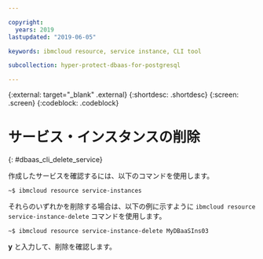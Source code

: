 ```yaml
---

copyright:
  years: 2019
lastupdated: "2019-06-05"

keywords: ibmcloud resource, service instance, CLI tool

subcollection: hyper-protect-dbaas-for-postgresql

---
```


{:external: target="_blank" .external}
{:shortdesc: .shortdesc}
{:screen: .screen}
{:codeblock: .codeblock}


# サービス・インスタンスの削除
{: #dbaas_cli_delete_service}

作成したサービスを確認するには、以下のコマンドを使用します。

<pre><code class="hljs">~$ ibmcloud resource service-instances
</code></pre>

それらのいずれかを削除する場合は、以下の例に示すように `ibmcloud resource service-instance-delete` コマンドを使用します。

<pre><code class="hljs">~$ ibmcloud resource service-instance-delete MyDBaaSIns03
</code></pre>

**y** と入力して、削除を確認します。

